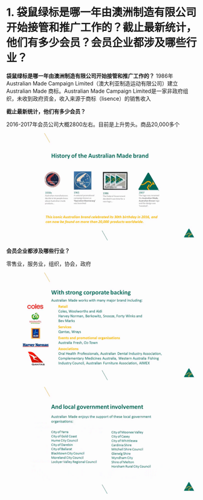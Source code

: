 # 1. 袋鼠绿标是哪一年由澳洲制造有限公司开始接管和推广工作的？截止最新统计，他们有多少会员？会员企业都涉及哪些行业？

**袋鼠绿标是哪一年由澳洲制造有限公司开始接管和推广工作的？**
1986年Australian Made Campaign Limited（澳大利亚制造运动有限公司）建立Australian Made 商标。Australian Made Campaign Limited是一家非政府组织，未收到政府资金，收入来源于商标（lisence）的销售收入


**截止最新统计，他们有多少会员？**

2016-2017年会员公司大概2800左右。目前是上升势头。商品20,000多个

![alt text][logo1]

[logo1]: 商品统计.png "Logo Title Text 2"

**会员企业都涉及哪些行业？**

零售业，服务业，组织，协会，政府

![alt text][logo2]

[logo2]: parter行业.png "Logo Title Text 2"

![alt text][logo3]

[logo3]: parter本地政府.png "Logo Title Text 2"
